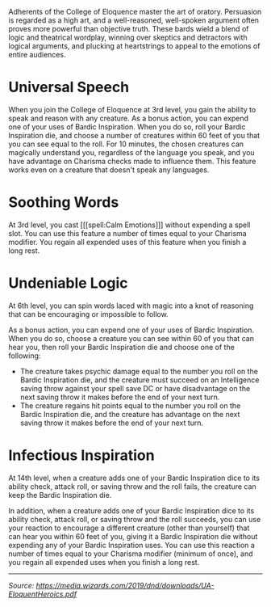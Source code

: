 Adherents of the College of Eloquence master the art of oratory. Persuasion is regarded as a high art, and a well-reasoned, well-spoken argument often proves more powerful than objective truth. These bards wield a blend of logic and theatrical wordplay, winning over skeptics and detractors with logical arguments, and plucking at heartstrings to appeal to the emotions of entire audiences.

# Universal Speech

When you join the College of Eloquence at 3rd level, you gain the ability to speak and reason with any creature. As a bonus action, you can expend one of your uses of Bardic Inspiration. When you do so, roll your Bardic Inspiration die, and choose a number of creatures within 60 feet of you that you can see equal to the roll. For 10 minutes, the chosen creatures can magically understand you, regardless of the language you speak, and you have advantage on Charisma checks made to influence them. This feature works even on a creature that doesn't speak any languages.

# Soothing Words

At 3rd level, you cast [[[spell:Calm Emotions]]] without expending a spell slot. You can use this feature a number of times equal to your Charisma modifier. You regain all expended uses of this feature when you finish a long rest.

# Undeniable Logic

At 6th level, you can spin words laced with magic into a knot of reasoning that can be encouraging or impossible to follow.

As a bonus action, you can expend one of your uses of Bardic Inspiration. When you do so, choose a creature you can see within 60 of you that can hear you, then roll your Bardic Inspiration die and choose one of the following:

 * The creature takes psychic damage equal to the number you roll on the Bardic Inspiration die, and the creature must succeed on an Intelligence saving throw against your spell save DC or have disadvantage on the next saving throw it makes before the end of your next turn.
 * The creature regains hit points equal to the number you roll on the Bardic Inspiration die, and the creature has advantage on the next saving throw it makes before the end of your next turn.

# Infectious Inspiration

At 14th level, when a creature adds one of your Bardic Inspiration dice to its ability check, attack roll, or saving throw and the roll fails, the creature can keep the Bardic Inspiration die.

In addition, when a creature adds one of your Bardic Inspiration dice to its ability check, attack roll, or saving throw and the roll succeeds, you can use your reaction to encourage a different creature (other than yourself) that can hear you within 60 feet of you, giving it a Bardic Inspiration die without expending any of your Bardic Inspiration uses. You can use this reaction a number of times equal to your Charisma modifier (minimum of once), and you regain all expended uses when you finish a long rest.

----

*Source: <https://media.wizards.com/2019/dnd/downloads/UA-EloquentHeroics.pdf>*